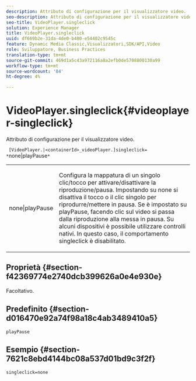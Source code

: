 ```yaml
---
description: Attributo di configurazione per il visualizzatore video.
seo-description: Attributo di configurazione per il visualizzatore video.
seo-title: VideoPlayer.singleclick
solution: Experience Manager
title: VideoPlayer.singleclick
uuid: df669b2e-31da-4de0-b480-e54402c9545c
feature: Dynamic Media Classic,Visualizzatori,SDK/API,Video
role: Sviluppatore, Business Practices
translation-type: tm+mt
source-git-commit: 469d1a5c43a972116a8a2efb0de5708800130a99
workflow-type: tm+mt
source-wordcount: '84'
ht-degree: 4%

---
```



# VideoPlayer.singleclick{#videoplayer-singleclick}

Attributo di configurazione per il visualizzatore video.

` [VideoPlayer.|<containerId>_videoPlayer.]singleclick= *`none|playPause`*`

<table id="table_C616483932C2482CA9794DDD7313FD7C"> 
 <tbody> 
  <tr> 
   <td colname="col1"> <p> <span class="codeph"> <span class="varname"> none|playPause</span> </span> </p> </td> 
   <td colname="col2"> <p> Configura la mappatura di un singolo clic/tocco per attivare/disattivare la riproduzione/pausa. Impostando su <span class="codeph"> none</span> si disattiva il tocco o il clic singolo per riprodurre/mettere in pausa. Se è impostato su <span class="codeph"> playPause</span>, facendo clic sul video si passa dalla riproduzione alla messa in pausa. Su alcuni dispositivi è possibile utilizzare controlli nativi. In questo caso, il comportamento <span class="codeph"> singleclick</span> è disabilitato. </p> </td> 
  </tr> 
 </tbody> 
</table>

## Proprietà {#section-f42369774e2740dcb399626a0e4e930e}

Facoltativo.

## Predefinito {#section-d016470e92a74f98a18c4ab3489410a5}

`playPause`

## Esempio {#section-7621c8ebd4144bc08a537d01bd9c3f2f}

```
singleclick=none
```

